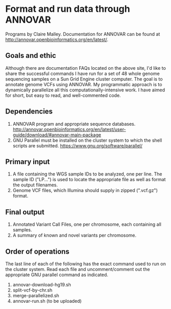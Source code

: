 # Format and run data through ANNOVAR
Programs by Claire Malley. Documentation for ANNOVAR can be found at http://annovar.openbioinformatics.org/en/latest/.

## Goals and ethic
Although there are documentation FAQs located on the above site, I'd like to share the successful commands I have run for a set of 48 whole genome sequencing samples on a Sun Grid Engine cluster computer. The goal is to annotate genome VCFs using ANNOVAR. My programmatic approach is to dynamically parallelize all this computationally-intensive work. I have aimed for short, but easy to read, and well-commented code.

## Dependencies
1. ANNOVAR program and appropriate sequence databases. http://annovar.openbioinformatics.org/en/latest/user-guide/download/#annovar-main-package
2. GNU Parallel must be installed on the cluster system to which the shell scripts are submitted. https://www.gnu.org/software/parallel/

## Primary input
1. A file containing the WGS sample IDs to be analyzed, one per line. The sample ID ("LP...") is used to locate the appropriate file as well as format the output filenames.
2. Genome VCF files, which Illumina should supply in zipped (".vcf.gz") format.

## Final output
1. Annotated Variant Call Files, one per chromosome, each containing all samples.
2. A summary of known and novel variants per chromosome.

## Order of operations
The last line of each of the following has the exact command used to run on the cluster system. Read each file and uncomment/comment out the appropriate GNU parallel command as indicated.

1. annovar-download-hg19.sh
2. split-vcf-by-chr.sh
3. merge-parallelized.sh
4. annovar-run.sh (to be uploaded)
